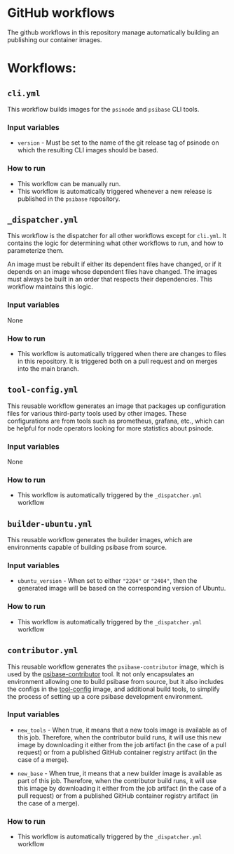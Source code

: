 # GitHub workflows

The github workflows in this repository manage automatically building an publishing our container images.

# Workflows:

## `cli.yml`

This workflow builds images for the `psinode` and `psibase` CLI tools. 

### Input variables

* `version` - Must be set to the name of the git release tag of psinode on which the resulting CLI images should be based. 

### How to run

* This workflow can be manually run.
* This workflow is automatically triggered whenever a new release is published in the `psibase` repository.

## `_dispatcher.yml`

This workflow is the dispatcher for all other workflows except for `cli.yml`. It contains the logic for determining what other workflows to run, and how to parameterize them.

An image must be rebuilt if either its dependent files have changed, or if it depends on an image whose dependent files have changed. The images must always be built in an order that respects their dependencies. This workflow maintains this logic.

### Input variables

None

### How to run

* This workflow is automatically triggered when there are changes to files in this repository. It is triggered both on a pull request and on merges into the main branch.

## `tool-config.yml`

This reusable workflow generates an image that packages up configuration files for various third-party tools used by other images. These configurations are from tools such as prometheus, grafana, etc., which can be helpful for node operators looking for more statistics about psinode. 

### Input variables

None

### How to run

* This workflow is automatically triggered by the `_dispatcher.yml` workflow

## `builder-ubuntu.yml`

This reusable workflow generates the builder images, which are environments capable of building psibase from source. 

### Input variables

* `ubuntu_version` - When set to either `"2204"` or `"2404"`, then the generated image will be based on the corresponding version of Ubuntu.

### How to run

* This workflow is automatically triggered by the `_dispatcher.yml` workflow

## `contributor.yml`

This reusable workflow generates the `psibase-contributor` image, which is used by the [psibase-contributor](https://github.com/gofractally/psibase-contributor/blob/main/.devcontainer/docker-compose.yml#L4) tool. It not only encapsulates an environment allowing one to build psibase from source, but it also includes the configs in the [tool-config](#tool-configyml) image, and additional build tools, to simplify the process of setting up a core psibase development environment.

### Input variables

* `new_tools` - When true, it means that a new tools image is available as of this job. Therefore, when the contributor build runs, it will use this new image by downloading it either from the job artifact (in the case of a pull request) or from a published GitHub container registry artifact (in the case of a merge).

* `new_base` - When true, it means that a new builder image is available as part of this job. Therefore, when the contributor build runs, it will use this image by downloading it either from the job artifact (in the case of a pull request) or from a published GitHub container registry artifact (in the case of a merge).

### How to run

* This workflow is automatically triggered by the `_dispatcher.yml` workflow

